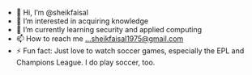- 👋 Hi, I’m @sheikfaisal
- 👀 I’m interested in acquiring knowledge
- 🌱 I’m currently learning security and applied computing
- 📫 How to reach me ...sheikfaisal1975@gmail.com
- ⚡ Fun fact: Just love to watch soccer games, especially the EPL and Champions League. I do play soccer, too.

<!---
sheikfaisal/sheikfaisal is a ✨ special ✨ repository because its `README.md` (this file) appears on your GitHub profile.
You can click the Preview link to take a look at your changes.
--->

